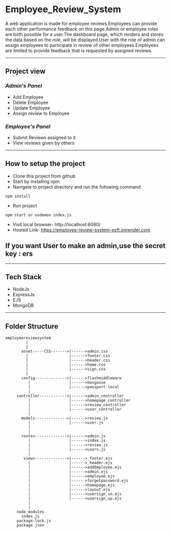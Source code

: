 # Employee_Review_System
A web application is made for employee reviews.Employees can provide each other performance feedback on this page.Admin or employee roles are both possible for a user.The dashboard page, which renders and stores the data based on the role, will be displayed.User with the role of admin can assign employees to participate in review of other employees.Employees are limited to provide feedback that is requested by assigned reviews.
_______________________________________________________________________________________________________________________________________________________________________________________________________________________

## **Project view**
### *Admin's Panel*
  * Add Employee
  * Delete Employee
  * Update Employee
  * Assign review to Employee
    
### *Employee's Panel*
  * Submit Reviews assigned to it
  * View reviews given by others
____________________________________________________________________________________________________________________________________________________________________________________________________________________

## **How to setup the project**
* Clone this project from github
* Start by installing npm
* Navigate to project directory and run the following command
````
npm install
``````
* Run project
````
npm start or nodemon index.js
````
* Visit local browser- http://localhost:8080/
* Hosted Link- https://employee-review-system-esft.onrender.com

## **If you want User to make an admin,use the secret key : ers**
____________________________________________________________________________________________________________________________________________________________________________________________________________________
## **Tech Stack**
* NodeJs
* ExpressJs
* EJS
* MongoDB
____________________________________________________________________________________________________________________________________________________________________________________________________________________
## **Folder Structure**
````
employeereviewsystem
         |
         |
       asset-----CSS------->|------>admin.css
         |                  |------>footer.css
         |                  |------>header.css
         |                  |------>home.css
         |                  |------>sign.css
         |
       config-------------->|------>flashmiddleware
          |                 |------>mongoose
          |                 |------>passport-local
          |
     controller------------>|------>admin_controller
          |                 |------>homepage_controller
          |                 |------>review_controller
          |                 |------>user_controller
          |
       models-------------->|------>review.js
          |                 |------>user.js
          |
          |
       routes-------------->|------>admin.js
          |                 |------>index.js
          |                 |------>review.js
          |                 |------>users.js
          |
        views-------------->|------>_footer.ejs
          |                 |------>_header.ejs
          |                 |------>addEmployee.ejs
          |                 |------>admin.ejs
          |                 |------>employee.ejs
          |                 |------>forgetpassword.ejs
          |                 |------>homepage.ejs
          |                 |------>layout.ejs
          |                 |------>usersign_in.ejs
          |                 |------>usersign_up.ejs
          |
          |
     node_modules
       index.js
     package-lock.js
     package.json
````

